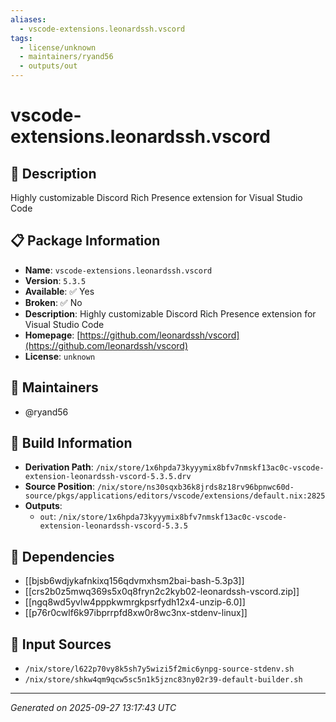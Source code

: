 ```yaml
---
aliases:
  - vscode-extensions.leonardssh.vscord
tags:
  - license/unknown
  - maintainers/ryand56
  - outputs/out
---
```


# vscode-extensions.leonardssh.vscord

## 📝 Description

Highly customizable Discord Rich Presence extension for Visual Studio Code

## 📋 Package Information

- **Name**: `vscode-extensions.leonardssh.vscord`
- **Version**: `5.3.5`
- **Available**: ✅ Yes
- **Broken**: ✅ No
- **Description**: Highly customizable Discord Rich Presence extension for Visual Studio Code
- **Homepage**: [https://github.com/leonardssh/vscord](https://github.com/leonardssh/vscord)
- **License**: `unknown`
## 👥 Maintainers

- @ryand56


## 🔧 Build Information

- **Derivation Path**: `/nix/store/1x6hpda73kyyymix8bfv7nmskf13ac0c-vscode-extension-leonardssh-vscord-5.3.5.drv`
- **Source Position**: `/nix/store/ns30sqxb36k8jrds8z18rv96bpnwc60d-source/pkgs/applications/editors/vscode/extensions/default.nix:2825`
- **Outputs**:
  - `out`:  `/nix/store/1x6hpda73kyyymix8bfv7nmskf13ac0c-vscode-extension-leonardssh-vscord-5.3.5`

## 🔗 Dependencies

- [[bjsb6wdjykafnkixq156qdvmxhsm2bai-bash-5.3p3]]
- [[crs2b0z5mwq369s5x0q8fryn2c2kyb02-leonardssh-vscord.zip]]
- [[ngq8wd5yvlw4pppkwmrgkpsrfydh12x4-unzip-6.0]]
- [[p76r0cwlf6k97ibprrpfd8xw0r8wc3nx-stdenv-linux]]

## 📁 Input Sources

- `/nix/store/l622p70vy8k5sh7y5wizi5f2mic6ynpg-source-stdenv.sh`
- `/nix/store/shkw4qm9qcw5sc5n1k5jznc83ny02r39-default-builder.sh`

---
*Generated on 2025-09-27 13:17:43 UTC*
